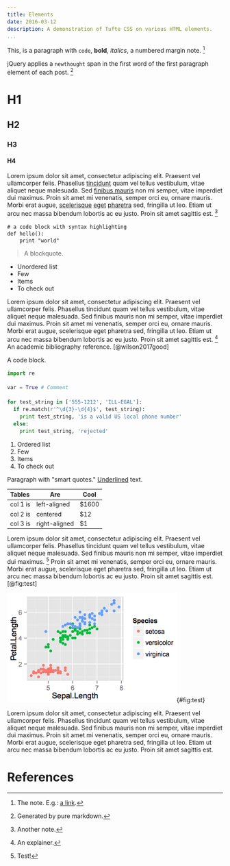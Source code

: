 ```yaml
---
title: Elements
date: 2016-03-12
description: A demonstration of Tufte CSS on various HTML elements.
...
```


This, is a paragraph with `code`, **bold**, *italics*, a numbered margin note.
[^firstnote]

jQuery applies a `newthought` span in the first word of the first paragraph
element of each post. [^asd]

# H1
## H2
### H3
#### H4

Lorem ipsum dolor sit amet, consectetur adipiscing elit. Praesent vel
ullamcorper felis. Phasellus [tincidunt](#) quam vel tellus
vestibulum, vitae aliquet neque malesuada. Sed [finibus mauris](#)
non mi semper, vitae imperdiet dui maximus. Proin sit amet mi venenatis,
semper orci eu, ornare mauris. Morbi erat augue, [scelerisque](#)
[eget](#) [pharetra](#) sed, fringilla ut leo. Etiam ut arcu nec massa
bibendum lobortis ac eu justo. Proin sit amet sagittis est. [^note]

``` {.python}
# a code block with syntax highlighting
def hello():
    print "world"
```

> A blockquote.

* Unordered list
* Few
* Items
* To check out

Lorem ipsum dolor sit amet, consectetur adipiscing elit. Praesent vel
ullamcorper felis. Phasellus tincidunt quam vel tellus vestibulum, vitae
aliquet neque malesuada. Sed finibus mauris non mi semper, vitae
imperdiet dui maximus. Proin sit amet mi venenatis, semper orci eu,
ornare mauris. Morbi erat augue, scelerisque eget pharetra sed,
fringilla ut leo. Etiam ut arcu nec massa bibendum lobortis ac eu justo.
Proin sit amet sagittis est. [^stuff] An academic bibliography
reference. [@wilson2017good]

A code block.
    
```python
import re

var = True # Comment

for test_string in ['555-1212', 'ILL-EGAL']:
  if re.match(r'^\d{3}-\d{4}$', test_string):
    print test_string, 'is a valid US local phone number'
  else:
    print test_string, 'rejected'
```

1. Ordered list
2. Few
3. Items
4. To check out

Paragraph with "smart quotes." <u>Underlined</u> text.

| Tables   |      Are      |  Cool |
|:---------|---------------|-------|
| col 1 is |  left-aligned | $1600 |
| col 2 is |    centered   |   $12 |
| col 3 is | right-aligned |    $1 |

Lorem ipsum dolor sit amet, consectetur adipiscing elit. Praesent vel
ullamcorper felis. Phasellus tincidunt quam vel tellus vestibulum, vitae
aliquet neque malesuada. Sed finibus mauris non mi semper, vitae imperdiet dui
maximus. [^inlinen] Proin sit amet mi venenatis, semper orci eu, ornare
mauris. Morbi erat augue, scelerisque eget pharetra sed, fringilla ut leo.
Etiam ut arcu nec massa bibendum lobortis ac eu justo. Proin sit amet sagittis
est. [@fig:test]

![A note about the image.](/static/img/figure1.png "An image."){#fig:test}

Lorem ipsum dolor sit amet, consectetur adipiscing elit. Praesent vel
ullamcorper felis. Phasellus tincidunt quam vel tellus vestibulum, vitae
aliquet neque malesuada. Sed finibus mauris non mi semper, vitae imperdiet dui
maximus. Proin sit amet mi venenatis, semper orci eu, ornare mauris. Morbi
erat augue, scelerisque eget pharetra sed, fringilla ut leo. Etiam ut arcu nec
massa bibendum lobortis ac eu justo. Proin sit amet sagittis est.

# References

[^firstnote]: The note. E.g.: <a href="#">a link</a>.
[^asd]: Generated by pure markdown.
[^note]: Another note.
[^stuff]: An explainer.
[^inlinen]: Test!
